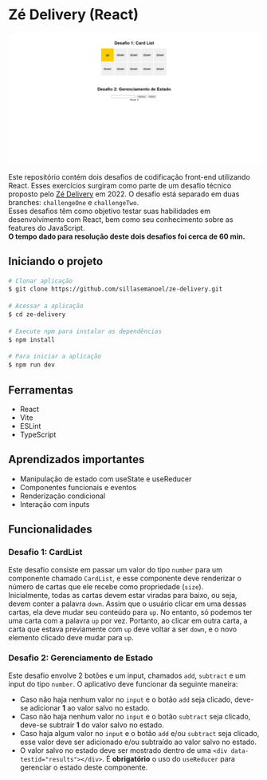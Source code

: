 # Zé Delivery (React)

<img src="./ze-delivery.png">

Este repositório contém dois desafios de codificação front-end utilizando React. Esses exercícios surgiram como parte de um desafio técnico proposto pelo [Zé Delivery](https://www.ze.delivery/) em 2022. O desafio está separado em duas branches: `challengeOne` e `challengeTwo`.  
Esses desafios têm como objetivo testar suas habilidades em desenvolvimento com React, bem como seu conhecimento sobre as features do JavaScript.  
**O tempo dado para resolução deste dois desafios foi cerca de 60 min.**

## Iniciando o projeto

```bash
# Clonar aplicação
$ git clone https://github.com/sillasemanoel/ze-delivery.git

# Acessar a aplicação
$ cd ze-delivery

# Execute npm para instalar as dependências
$ npm install

# Para iniciar a aplicação
$ npm run dev

```

## Ferramentas

- React
- Vite
- ESLint
- TypeScript

## Aprendizados importantes

- Manipulação de estado com useState e useReducer
- Componentes funcionais e eventos
- Renderização condicional
- Interação com inputs

## Funcionalidades

### Desafio 1: CardList

Este desafio consiste em passar um valor do tipo `number` para um componente chamado `CardList`, e esse componente deve renderizar o número de cartas que ele recebe como propriedade (`size`).  
  Inicialmente, todas as cartas devem estar viradas para baixo, ou seja, devem conter a palavra `down`. Assim que o usuário clicar em uma dessas cartas, ela deve mudar seu conteúdo para `up`. No entanto, só podemos ter uma carta com a palavra `up` por vez. Portanto, ao clicar em outra carta, a carta que estava previamente com `up` deve voltar a ser `down`, e o novo elemento clicado deve mudar para `up`.

### Desafio 2: Gerenciamento de Estado
Este desafio envolve 2 botões e um input, chamados `add`, `subtract` e um input do tipo `number`. O aplicativo deve funcionar da seguinte maneira:
  - Caso não haja nenhum valor no `input` e o botão `add` seja clicado, deve-se adicionar **1** ao valor salvo no estado.
  - Caso não haja nenhum valor no `input` e o botão `subtract` seja clicado, deve-se subtrair **1** do valor salvo no estado.
  - Caso haja algum valor no `input` e o botão `add` e/ou `subtract` seja clicado, esse valor deve ser adicionado e/ou subtraído ao valor salvo no estado.
  - O valor salvo no estado deve ser mostrado dentro de uma `<div data-testid="results"></div>`.
    É **obrigatório** o uso do `useReducer` para gerenciar o estado deste componente.
